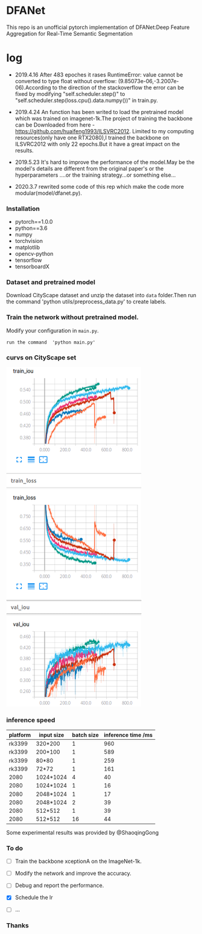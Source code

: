 # DFANet
This repo is an unofficial pytorch implementation of DFANet:Deep Feature Aggregation for Real-Time Semantic Segmentation
# log
* 2019.4.16  After 483 epoches it rases RuntimeError: value cannot be converted to type float without overflow: (9.85073e-06,-3.2007e-06).According to the direction of the stackoverflow the error can be fixed by modifying "self.scheduler.step()" to "self.scheduler.step(loss.cpu().data.numpy())" in train.py. 
* 2019.4.24 An function has been writed to load the pretrained model which  was trained on imagenet-1k.The project of training the backbone can be Downloaded from here -https://github.com/huaifeng1993/ILSVRC2012. Limited to my computing resources(only have one RTX2080),I  trained the backbone on ILSVRC2012 with only 22 epochs.But it have a great impact on the results.

* 2019.5.23 It's hard to improve the performance of the model.May be the model's details are different from the original paper's or the hyperparameters  ....or the training strategy...or something else...

* 2020.3.7 rewrited some code of this rep which make the code more modular(model/dfanet.py).


### Installation

* pytorch==1.0.0
* python==3.6
* numpy
* torchvision
* matplotlib
* opencv-python
* tensorflow
* tensorboardX

### Dataset and pretrained model

Download CityScape dataset and unzip the dataset into `data` folder.Then run the command 'python utils/preprocess_data.py' to create labels.

### Train the network without pretrained model.
Modify your configuration in `main.py`.

```
run the command  'python main.py'
```

### curvs on CityScape set

![](results/2.png)
### inference speed

|platform|input size|batch size|inference time /ms|
 -------|----------|----------|-----------------|
|rk3399|320*200|1|960|
|rk3399|200*100|1|589|
|rk3399|80*80|1|259|
|rk3399|72*72|1|161|
|2080|1024*1024|4|40|
|2080|1024*1024|1|16|
|2080|2048*1024|1|17|
|2080|2048*1024|2|39|
|2080|512*512|1|39|
|2080|512*512|16|44|

Some experimental results was provided by @ShaoqingGong
### To do

- [ ] Train the backbone xceptionA on the ImageNet-1k.

- [ ] Modify the network and improve the accuracy.

- [ ] Debug and report the performance.

- [x] Schedule the lr

- [ ] ...

### Thanks


